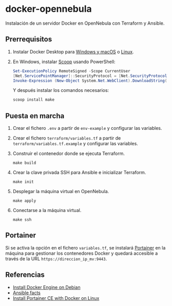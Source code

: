 # docker-opennebula

Instalación de un servidor Docker en OpenNebula con Terraform y Ansible.

## Prerrequisitos

1. Instalar Docker Desktop para [Windows y macOS](https://www.docker.com/products/docker-desktop/)
   o [Linux](https://docs.docker.com/desktop/linux/install/).

2. En Windows, instalar [Scoop](https://scoop.sh) usando PowerShell:

   ```powershell
   Set-ExecutionPolicy RemoteSigned -Scope CurrentUser
   [Net.ServicePointManager]::SecurityProtocol = [Net.SecurityProtocolType]::Tls12
   Invoke-Expression (New-Object System.Net.WebClient).DownloadString('https://get.scoop.sh')
   ```

   Y después instalar los comandos necesarios:

   ```powershell
   scoop install make
   ```

## Puesta en marcha

1. Crear el fichero `.env` a partir de `env-example` y configurar las variables.
2. Crear el fichero `terraform/variables.tf` a partir de `terraform/variables.tf.example` y configurar las variables.
3. Construir el contenedor donde se ejecuta Terraform.

    ```shell
    make build
    ```
4. Crear la clave privada SSH para Ansible e inicializar Terraform.

    ```shell
    make init
    ```

5. Desplegar la máquina virtual en OpenNebula.

    ```shell
    make apply
    ```

6. Conectarse a la máquina virtual.

    ```shell
    make ssh
    ```

## Portainer

Si se activa la opción en el fichero `variables.tf`, se instalará [Portainer](https://www.portainer.io) en la máquina
para gestionar los contenedores Docker y quedará accesible a través de la URL `https://direccion_ip_mv:9443`.

## Referencias

- [Install Docker Engine on Debian](https://docs.docker.com/engine/install/debian/)
- [Ansible facts](https://docs.ansible.com/ansible/latest/playbook_guide/playbooks_vars_facts.html)
- [Install Portainer CE with Docker on Linux](https://docs.portainer.io/v/2.20/start/install-ce/server/docker/linux)
